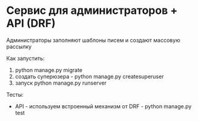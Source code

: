 # Сервис для администраторов + API (DRF)

Администраторы заполняют шаблоны писем и создают массовую рассылку

Как запустить:
1. python manage.py migrate
2. создать суперюзера - python manage.py createsuperuser
3. запуск python manage.py runserver


Тесты:
- API - используем встроенный механизм от DRF - python manage.py test 
